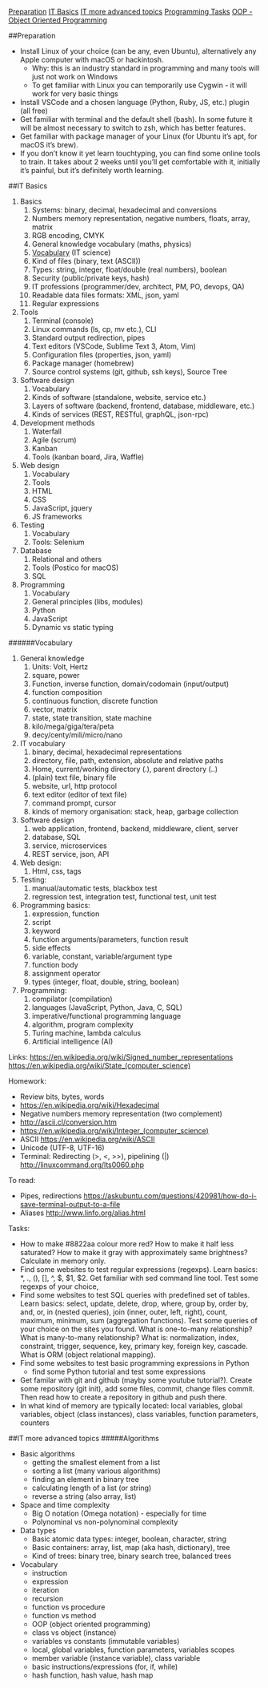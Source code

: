 [Preparation](#preparation)
[IT Basics](#it-basics)
[IT more advanced topics](#it-more-advanced-topics)
[Programming Tasks](./programming_tasks.md)
[OOP - Object Oriented Programming](./oop.md)

##Preparation
- Install Linux of your choice (can be any, even Ubuntu), alternatively any Apple computer with macOS or hackintosh.
    - Why: this is an industry standard in programming and many tools will just not work on Windows
    - To get familiar with Linux you can temporarily use Cygwin - it will work for very basic things
- Install VSCode and a chosen language (Python, Ruby, JS, etc.) plugin (all free)
- Get familiar with terminal and the default shell (bash). In some future it will be almost necessary to switch to zsh, which has better features.
- Get familiar with package manager of your Linux (for Ubuntu it’s apt, for macOS it’s brew).
- If you don’t know it yet learn touchtyping, you can find some online tools to train. It takes about 2 weeks until you’ll get comfortable with it, initially it’s painful, but it’s definitely worth learning.

##IT Basics
1. Basics
    1. Systems: binary, decimal, hexadecimal and conversions
    2. Numbers memory representation, negative numbers, floats, array, matrix
    3. RGB encoding, CMYK
    4. General knowledge vocabulary (maths, physics)
    5. [Vocabulary](#vocabulary) (IT science)
    6. Kind of files (binary, text (ASCII))
    7. Types: string, integer, float/double (real numbers), boolean
    8. Security (public/private keys, hash)
    9. IT professions (programmer/dev, architect, PM, PO, devops, QA)
    10. Readable data files formats: XML, json, yaml
    11. Regular expressions
2. Tools
    1. Terminal (console)
    2. Linux commands (ls, cp, mv etc.), CLI
    3. Standard output redirection, pipes
    4. Text editors (VSCode, Sublime Text 3, Atom, Vim)
    5. Configuration files (properties, json, yaml)
    6. Package manager (homebrew)
    7. Source control systems (git, github, ssh keys), Source Tree
3. Software design
    1. Vocabulary
    2. Kinds of software (standalone, website, service etc.)
    3. Layers of software (backend, frontend, database, middleware, etc.)
    4. Kinds of services (REST, RESTful, graphQL, json-rpc)
4. Development methods
    1. Waterfall
    2. Agile (scrum)
    3. Kanban
    4. Tools (kanban board, Jira, Waffle)
5. Web design
    1. Vocabulary
    2. Tools
    3. HTML
    4. CSS
    5. JavaScript, jquery
    6. JS frameworks
6. Testing
    1. Vocabulary
    2. Tools: Selenium
7. Database
    1. Relational and others
    2. Tools (Postico for macOS)
    3. SQL
8. Programming
    1. Vocabulary
    2. General principles (libs, modules)
    3. Python
    4. JavaScript
    5. Dynamic vs static typing

######Vocabulary

1. General knowledge
    1. Units: Volt, Hertz
    2. square, power
    3. Function, inverse function, domain/codomain (input/output)
    4. function composition
    5. continuous function, discrete function
    6. vector, matrix
    7. state, state transition, state machine
    8. kilo/mega/giga/tera/peta
    9. decy/centy/mili/micro/nano
2. IT vocabulary
    1. binary, decimal, hexadecimal representations
    2. directory, file, path, extension, absolute and relative paths
    3. Home, current/working directory (.), parent directory (..)
    4. (plain) text file, binary file
    5. website, url, http protocol
    6. text editor (editor of text file)
    7. command prompt, cursor
    8. kinds of memory organisation: stack, heap, garbage collection
3. Software design
    1. web application, frontend, backend, middleware, client, server
    2. database, SQL
    3. service, microservices
    4. REST service, json, API
4. Web design:
    1. Html, css, tags
5. Testing:
    1. manual/automatic tests, blackbox test
    2. regression test, integration test, functional test, unit test
6. Programming basics:
    1. expression, function
    2. script
    3. keyword
    4. function arguments/parameters, function result
    5. side effects
    6. variable, constant, variable/argument type
    7. function body
    8. assignment operator
    9. types (integer, float, double, string, boolean)
7. Programming:
    1. compilator (compilation)
    2. languages (JavaScript, Python, Java, C, SQL)
    3. imperative/functional programming language
    4. algorithm, program complexity
    5. Turing machine, lambda calculus
    6. Artificial intelligence (AI)

Links:
https://en.wikipedia.org/wiki/Signed_number_representations
https://en.wikipedia.org/wiki/State_(computer_science)

Homework:

- Review bits, bytes, words
- https://en.wikipedia.org/wiki/Hexadecimal
- Negative numbers memory representation (two complement)
- http://ascii.cl/conversion.htm
- https://en.wikipedia.org/wiki/Integer_(computer_science)
- ASCII https://en.wikipedia.org/wiki/ASCII
- Unicode (UTF-8, UTF-16)
- Terminal: Redirecting (>, <, >>), pipelining (|) http://linuxcommand.org/lts0060.php

To read:

- Pipes, redirections https://askubuntu.com/questions/420981/how-do-i-save-terminal-output-to-a-file
- Aliases http://www.linfo.org/alias.html


Tasks:
- How to make #8822aa colour more red? How to make it half less saturated? How to make it gray with approximately same brightness? Calculate in memory only.
- Find some websites to test regular expressions (regexps). Learn basics: *, ., (), [], ^, $, $1, $2. Get familiar with sed command line tool. Test some regexps of your choice,
- Find some websites to test SQL queries with predefined set of tables. Learn basics: select, update, delete, drop, where, group by, order by, and, or, in (nested queries), join (inner, outer, left, right), count, maximum, minimum, sum (aggregation functions). Test some queries of your choice on the sites you found. What is one-to-many relationship? What is many-to-many relationship? What is: normalization, index, constraint, trigger, sequence, key, primary key, foreign key, cascade. What is ORM (object relational mapping).
- Find some websites to test basic programming expressions in Python
    - find some Python tutorial and test some expressions
- Get familar with git and github (mayby some youtube tutorial?). Create some repository (git init), add some files, commit, change files commit. Then read how to create a repository in github and push there.
- In what kind of memory are typically located: local variables, global variables, object (class instances), class variables, function parameters, counters


##IT more advanced topics
#####Algorithms
- Basic algorithms
    - getting the smallest element from a list
    - sorting a list (many various algorithms)
    - finding an element in binary tree
    - calculating length of a list (or string)
    - reverse a string (also array, list)
- Space and time complexity
    - Big O notation (Omega notation) - especially for time
    - Polynominal vs non-polynominal complexity
- Data types
    - Basic atomic data types: integer, boolean, character, string
    - Basic containers: array, list, map (aka hash, dictionary), tree
    - Kind of trees: binary tree, binary search tree, balanced trees
- Vocabulary
    - instruction
    - expression
    - iteration
    - recursion
    - function vs procedure
    - function vs method
    - OOP (object oriented programming)
    - class vs object (instance)
    - variables vs constants (immutable variables)
    - local, global variables, function parameters, variables scopes
    - member variable (instance variable), class variable
    - basic instructions/expressions (for, if, while)
    - hash function, hash value, hash map
